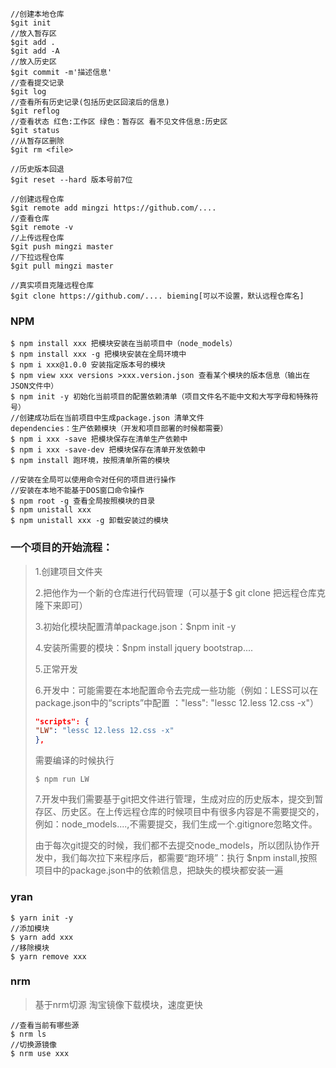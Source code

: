 ```shell
//创建本地仓库
$git init 
//放入暂存区
$git add .
$git add -A
//放入历史区
$git commit -m'描述信息'
//查看提交记录
$git log
//查看所有历史记录(包括历史区回滚后的信息)
$git reflog
//查看状态 红色:工作区 绿色：暂存区 看不见文件信息:历史区
$git status
//从暂存区删除
$git rm <file>

//历史版本回退
$git reset --hard 版本号前7位
```

```shell
//创建远程仓库
$git remote add mingzi https://github.com/....
//查看仓库
$git remote -v
//上传远程仓库
$git push mingzi master
//下拉远程仓库
$git pull mingzi master
```

```shell
//真实项目克隆远程仓库
$git clone https://github.com/.... bieming[可以不设置，默认远程仓库名]
```

### NPM

```shell
$ npm install xxx 把模块安装在当前项目中（node_models）
$ npm install xxx -g 把模块安装在全局环境中
$ npm i xxx@1.0.0 安装指定版本号的模块
$ npm view xxx versions >xxx.version.json 查看某个模块的版本信息（输出在JSON文件中）
$ npm init -y 初始化当前项目的配置依赖清单（项目文件名不能中文和大写字母和特殊符号）
//创建成功后在当前项目中生成package.json 清单文件
dependencies：生产依赖模块（开发和项目部署的时候都需要）
$ npm i xxx -save 把模块保存在清单生产依赖中
$ npm i xxx -save-dev 把模块保存在清单开发依赖中
$ npm install 跑环境，按照清单所需的模块

//安装在全局可以使用命令对任何的项目进行操作
//安装在本地不能基于DOS窗口命令操作
$ npm root -g 查看全局按照模块的目录
$ npm unistall xxx
$ npm unistall xxx -g 卸载安装过的模块
```

### 一个项目的开始流程：

>1.创建项目文件夹
>
>2.把他作为一个新的仓库进行代码管理（可以基于$ git clone 把远程仓库克隆下来即可）
>
>3.初始化模块配置清单package.json：$npm init -y
>
>4.安装所需要的模块：$npm install jquery bootstrap....
>
>5.正常开发
>
>6.开发中：可能需要在本地配置命令去完成一些功能（例如：LESS可以在package.json中的“scripts”中配置 ："less": "lessc 12.less 12.css -x"）
>
>```json
>"scripts": {
>"LW": "lessc 12.less 12.css -x"
>},
>```
>
>需要编译的时候执行
>
>```shell
>$ npm run LW
>```
>7.开发中我们需要基于git把文件进行管理，生成对应的历史版本，提交到暂存区、历史区。在上传远程仓库的时候项目中有很多内容是不需要提交的，例如：node_models....,不需要提交，我们生成一个.gitignore忽略文件。
>
>由于每次git提交的时候，我们都不去提交node_models，所以团队协作开发中，我们每次拉下来程序后，都需要“跑环境”：执行  $npm install,按照项目中的package.json中的依赖信息，把缺失的模块都安装一遍
>
>

### yran

```shell
$ yarn init -y
//添加模块
$ yarn add xxx
//移除模块
$ yarn remove xxx
```

### nrm

> 基于nrm切源 淘宝镜像下载模块，速度更快

```shell
//查看当前有哪些源
$ nrm ls
//切换源镜像
$ nrm use xxx
```






